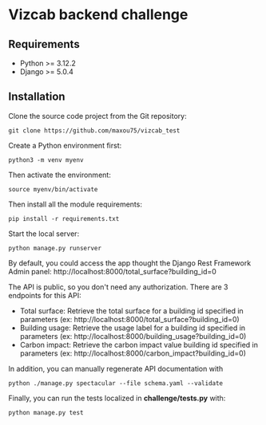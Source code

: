 # Vizcab backend challenge

## Requirements
- Python >= 3.12.2
- Django >= 5.0.4

## Installation
Clone the source code project from the Git repository:
```
git clone https://github.com/maxou75/vizcab_test
```

Create a Python environment first:
```
python3 -m venv myenv
```

Then activate the environment:
```
source myenv/bin/activate
```

Then install all the module requirements:
```
pip install -r requirements.txt
```

Start the local server:
```
python manage.py runserver
```

By default, you could access the app thought the Django Rest Framework Admin panel:
http://localhost:8000/total_surface?building_id=0

The API is public, so you don't need any authorization. There are 3 endpoints for this API:
- Total surface: Retrieve the total surface for a building id specified in parameters (ex: http://localhost:8000/total_surface?building_id=0)
- Building usage: Retrieve the usage label for a building id specified in parameters (ex: http://localhost:8000/building_usage?building_id=0)
- Carbon impact: Retrieve the carbon impact value building id specified in parameters (ex: http://localhost:8000/carbon_impact?building_id=0)

In addition, you can manually regenerate API documentation with
```
python ./manage.py spectacular --file schema.yaml --validate
```

Finally, you can run the tests localized in **challenge/tests.py** with:
```
python manage.py test
```